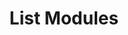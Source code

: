 ---
title: List Modules
excerpt: Retrieve a paginated, filtered list of Modules
api:
  file: swagger.json
  operationId: post_api-v3-modules
hidden: false
---